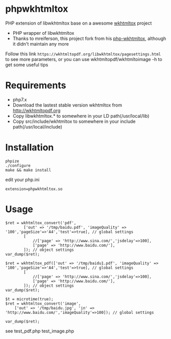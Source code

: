 # phpwkhtmltox
PHP extension of libwkhtmltox base on a awesome [wkhtmltox](http://wkhtmltopdf.org) project

- PHP wrapper of libwkhtmltox
- Thanks to mreiferson, this project fork from his [php-wkhtmltox](https://github.com/mreiferson/php-wkhtmltox), although it didn't maintain any more

Follow this link `https://wkhtmltopdf.org/libwkhtmltox/pagesettings.html` to see more parameters, or you can use wkhtmltopdf/wkhtmltoimage -h to get some useful tips

# Requirements
- php7.x
- Download the lastest stable version wkhtmltox from http://wkhtmltopdf.org
- Copy libwkhtmltox.* to somewhere in your LD path(/usr/local/lib)
- Copy src/include/wkhtmltox to somewhere in your include path(/usr/local/include)

# Installation

```
phpize
./configure
make && make install
```

edit your php.ini

```
extension=phpwkhtmltox.so
```

# Usage
```
$ret = wkhtmltox_convert('pdf',
        ['out' => '/tmp/baidu.pdf', 'imageQuality' => '100','pageSize'=>'A4','test'=>true], // global settings
        [
            //['page' => 'http://www.sina.com/','jsdelay'=>100],
            ['page' => 'http://www.baidu.com/'],
        ]); // object settings
var_dump($ret);
```
```
$ret = wkhtmltox_pdf(['out' => '/tmp/baidu1.pdf', 'imageQuality' => '100','pageSize'=>'A4','test'=>true], // global settings
        [
            //['page' => 'http://www.sina.com/','jsdelay'=>100],
            ['page' => 'http://www.baidu.com/'],
        ]); // object settings
var_dump($ret);
```
```
$t = microtime(true);
$ret = wkhtmltox_convert('image',
    ['out' => '/tmp/baidu.jpg', 'in' => 'http://www.baidu.com/','imageQuality'=>100]); // global settings

var_dump($ret);
```
see test_pdf.php test_image.php
